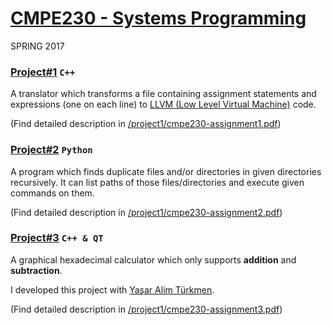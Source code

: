 # [CMPE230 - Systems Programming](https://www.cmpe.boun.edu.tr/courses/cmpe230/2017/spring)
SPRING 2017


### [Project#1](/cmpe230/project1) `C++`
A translator which transforms a file containing assignment statements and expressions (one on each line) to [LLVM (Low Level Virtual Machine)](http://llvm.org) code.


(Find detailed description in [/project1/cmpe230-assignment1.pdf](/cmpe230/project1/cmpe230-assignment1.pdf))


### [Project#2](/cmpe230/project2) `Python`
A program which finds duplicate files and/or directories in given directories recursively. It can list paths of those files/directories and execute given commands on them.

(Find detailed description in [/project1/cmpe230-assignment2.pdf](/cmpe230/project2/cmpe230-assignment2.pdf))


### [Project#3](/cmpe230/project3) `C++ & QT`
A graphical hexadecimal calculator which only supports **addition** and **subtraction**.

I developed this project with [Yaşar Alim Türkmen](https://github.com/alimturkmen).

(Find detailed description in [/project1/cmpe230-assignment3.pdf](/cmpe230/project3/cmpe230-assignment3.pdf))
